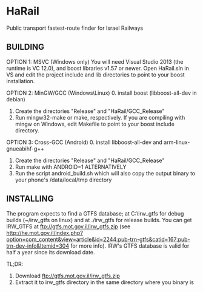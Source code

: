 HaRail
======

Public transport fastest-route finder for Israel Railways

BUILDING
--------------
OPTION 1: MSVC (Windows only)
You will need Visual Studio 2013 (the runtime is VC 12.0), and boost libraries v1.57 or newer. Open HaRail.sln in VS and edit the project include and lib directories to point to your boost installation.

OPTION 2: MinGW/GCC (Windows\Linux)
0. install boost (libboost-all-dev in debian)
1. Create the directories "Release" and "HaRail/GCC_Release"
2. Run mingw32-make or make, respectively. If you are compiling with mingw on Windows, edit Makefile to point to your boost include directory.

OPTION 3: Cross-GCC (Android)
0. install libboost-all-dev and arm-linux-gnueabihf-g++
1. Create the directories "Release" and "HaRail/GCC_Release"
2. Run make with ANDROID=1
ALTERNATIVELY
2. Run the script android_build.sh which will also copy the output binary to your phone's /data/local/tmp directory

INSTALLING
--------------

The program expects to find a GTFS database; at C:\irw_gtfs for debug builds (~/irw_gtfs on linux) and at ./irw_gtfs for release builds. You can get IRW_GTFS at ftp://gtfs.mot.gov.il/irw_gtfs.zip (see http://he.mot.gov.il/index.php?option=com_content&view=article&id=2244:pub-trn-gtfs&catid=167:pub-trn-dev-info&Itemid=304 for more info). IRW's GTFS database is valid for half a year since its download date.

TL;DR:
1. Download ftp://gtfs.mot.gov.il/irw_gtfs.zip
2. Extract it to irw_gtfs directory in the same directory where you binary is
